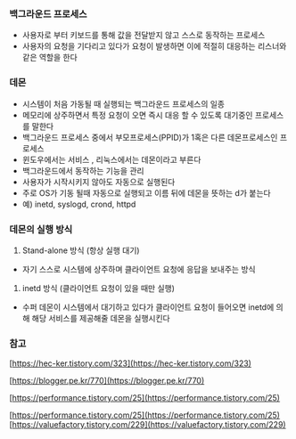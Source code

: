 ### 백그라운드 프로세스

- 사용자로 부터 키보드를 통해 값을 전달받지 않고 스스로 동작하는 프로세스
- 사용자의 요청을 기다리고 있다가 요청이 발생하면 이에 적절히 대응하는 리스너와 같은 역할을 한다

### 데몬

-  시스템이 처음 가동될 때 실행되는 백그라운드 프로세스의 일종
-  메모리에 상주하면서 특정 요청이 오면 즉시 대응 할 수 있도록 대기중인 프로세스를 말한다
- 백그라운드 프로세스 중에서 부모프로세스(PPID)가 1혹은 다른 데몬프로세스인 프로세스
- 윈도우에서는 서비스 , 리눅스에서는 데몬이라고 부른다
- 백그라운드에서 동작하는 기능을 관리
- 사용자가 시작시키지 않아도 자동으로 실행된다
- 주로 OS가 기동 될때 자동으로 실행되고 이름 뒤에 데몬을 뜻하는 d가 붙는다
- 예) inetd, syslogd, crond, httpd

### 데몬의 실행 방식

1. Stand-alone 방식 (항상 실행 대기)
- 자기 스스로 시스템에 상주하며 클라이언트 요청에 응답을 보내주는 방식

1. inetd 방식 (클라이언트 요청이 있을 때만 실행)
- 수퍼 데몬이 시스템에서 대기하고 있다가 클라이언트 요청이 들어오면 inetd에 의해 해당 서비스를 제공해줄 데몬을 실행시킨다

### 참고

[https://hec-ker.tistory.com/323](https://hec-ker.tistory.com/323)

[https://blogger.pe.kr/770](https://blogger.pe.kr/770)

[https://performance.tistory.com/25](https://performance.tistory.com/25)

[https://performance.tistory.com/25](https://performance.tistory.com/25)
[https://valuefactory.tistory.com/229](https://valuefactory.tistory.com/229)